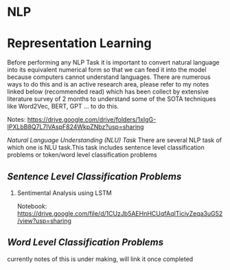 # NLP

# Representation Learning
Before performing any NLP Task it is important to convert natural language into its equivalent numerical form so that we can feed it into the model because computers cannot understand languages. There are numerous ways to do this and is an active research area, please refer to my notes linked below (recommended read) which has been collect by extensive literature survey of 2 months to understand some of the SOTA techniques like Word2Vec, BERT, GPT ... to do this.

Notes: https://drive.google.com/drive/folders/1xIgG-IPXLbB8Q7L7lVAspF824WkpZNbz?usp=sharing

*Natural Language Understanding (NLU) Task*
There are several NLP task of which one is NLU task.This task includes sentence level classification problems or token/word level classification problems

*Sentence Level Classification Problems*
---------------------------------------------------------------------------------------------------
1. Sentimental Analysis using LSTM

   Notebook: https://drive.google.com/file/d/1CUzJb5AEHnHCUqfAqITicivZeqa3uG52/view?usp=sharing
   
*Word Level Classification Problems*
-----------------------------------------------------------------------------------------------------
currently notes of this is under making, will link it once completed
   
